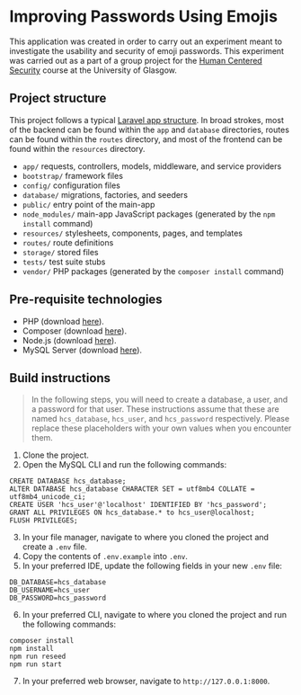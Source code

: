 # Improving Passwords Using Emojis

This application was created in order to carry out an experiment meant to investigate the usability and security of emoji passwords. This experiment was carried out as a part of a group project for the [Human Centered Security](https://www.gla.ac.uk/coursecatalogue/course/?code=COMPSCI5060) course at the University of Glasgow.

## Project structure
This project follows a typical [Laravel app structure](https://laravel.com/docs/10.x/structure). In broad strokes, most of the backend can be found within the `app` and `database` directories, routes can be found within the `routes` directory, and most of the frontend can be found within the `resources` directory.

* `app/` requests, controllers, models, middleware, and service providers
* `bootstrap/` framework files
* `config/` configuration files
* `database/` migrations, factories, and seeders
* `public/` entry point of the main-app
* `node_modules/` main-app JavaScript packages (generated by the `npm install` command)
* `resources/` stylesheets, components, pages, and templates
* `routes/` route definitions
* `storage/` stored files
* `tests/` test suite stubs
* `vendor/` PHP packages (generated by the `composer install` command)

## Pre-requisite technologies

* PHP (download [here](https://www.php.net/downloads.php)).
* Composer (download [here](https://getcomposer.org/doc/00-intro.md)).
* Node.js (download [here](https://nodejs.org/en/download)).
* MySQL Server (download [here](https://dev.mysql.com/downloads/mysql/)).

## Build instructions

> In the following steps, you will need to create a database, a user, and a password for that user. These instructions assume that these are named `hcs_database`, `hcs_user`, and `hcs_password` respectively. Please replace these placeholders with your own values when you encounter them.

1. Clone the project.
2. Open the MySQL CLI and run the following commands:
```
CREATE DATABASE hcs_database;
ALTER DATABASE hcs_database CHARACTER SET = utf8mb4 COLLATE = utf8mb4_unicode_ci;
CREATE USER 'hcs_user'@'localhost' IDENTIFIED BY 'hcs_password';
GRANT ALL PRIVILEGES ON hcs_database.* to hcs_user@localhost;
FLUSH PRIVILEGES;
```
3. In your file manager, navigate to where you cloned the project and create a `.env` file.
4. Copy the contents of `.env.example` into `.env`.
5. In your preferred IDE, update the following fields in your new `.env` file:
```
DB_DATABASE=hcs_database
DB_USERNAME=hcs_user
DB_PASSWORD=hcs_password
```
6. In your preferred CLI, navigate to where you cloned the project and run the following commands:
```
composer install
npm install
npm run reseed
npm run start
```
7. In your preferred web browser, navigate to `http://127.0.0.1:8000`.

